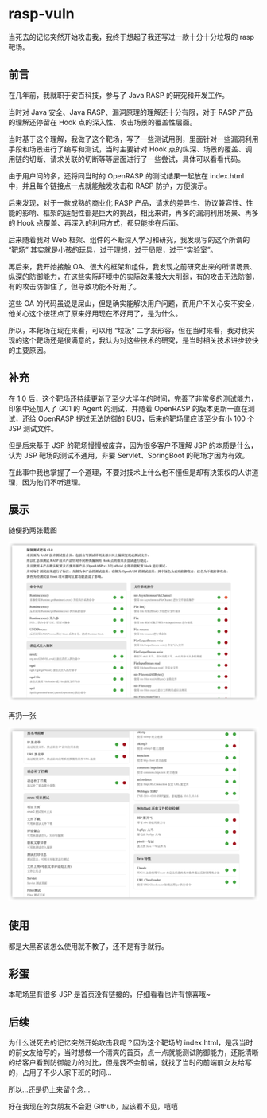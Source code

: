 # rasp-vuln
当死去的记忆突然开始攻击我，我终于想起了我还写过一款十分十分垃圾的 rasp 靶场。

## 前言

在几年前，我就职于安百科技，参与了 Java RASP 的研究和开发工作。

当时对 Java 安全、Java RASP、漏洞原理的理解还十分有限，对于 RASP 产品的理解还停留在 Hook 点的深入性、攻击场景的覆盖性层面。

当时基于这个理解，我做了这个靶场，写了一些测试用例，里面针对一些漏洞利用手段和场景进行了编写和测试，当时主要针对 Hook 点的纵深、场景的覆盖、调用链的切断、请求关联的切断等等层面进行了一些尝试，具体可以看看代码。

由于用户问的多，还将同当时的 OpenRASP 的测试结果一起放在 index.html 中，并且每个链接点一点就能触发攻击和 RASP 防护，方便演示。

后来发现，对于一款成熟的商业化 RASP 产品，请求的差异性、协议兼容性、性能的影响、框架的适配性都是巨大的挑战，相比来讲，再多的漏洞利用场景、再多的 Hook 点覆盖、再深入的利用方式，都只能排在后面。

后来随着我对 Web 框架、组件的不断深入学习和研究，我发现写的这个所谓的 “靶场” 其实就是小孩的玩具，过于理想，过于局限，过于“实验室”。

再后来，我开始接触 OA、很大的框架和组件，我发现之前研究出来的所谓场景、纵深的防御能力，在这些实际环境中的实际效果被大大削弱，有的攻击无法防御，有的攻击防御住了，但导致功能不好用了。

这些 OA 的代码虽说是屎山，但是确实能解决用户问题，而用户不关心安不安全，他关心这个按钮点了原来好用现在不好用了，是为什么。

所以，本靶场在现在来看，可以用 “垃圾” 二字来形容，但在当时来看，我对我实现的这个靶场还是很满意的，我认为对这些技术的研究，是当时相关技术进步较快的主要原因。

## 补充

在 1.0 后，这个靶场还持续更新了至少大半年的时间，完善了非常多的测试能力，印象中还加入了 G01 的 Agent 的测试，并随着 OpenRASP 的版本更新一直在测试，还给 OpenRASP 提过无法防御的 BUG，后来的靶场里应该至少有小 100 个 JSP 测试文件。

但是后来基于 JSP 的靶场慢慢被废弃，因为很多客户不理解 JSP 的本质是什么，认为 JSP 靶场的测试不通用，非要 Servlet、SpringBoot 的靶场才因为有效。

在此事中我也掌握了一个道理，不要对技术上什么也不懂但是却有决策权的人讲道理，因为他们不听道理。

## 展示

随便扔两张截图

![image-20220721102458654](images/image-20220721102458654.png)

再扔一张

![image-20220721102604643](images/image-20220721102604643.png)



## 使用

都是大黑客该怎么使用就不教了，还不是有手就行。



## 彩蛋

本靶场里有很多 JSP 是首页没有链接的，仔细看看也许有惊喜哦~



## 后续

为什么说死去的记忆突然开始攻击我呢？因为这个靶场的 index.html，是我当时的前女友给写的，当时想做一个清爽的首页，点一点就能测试防御能力，还能清晰的给客户看到防御能力的对比，但是我不会前端，就找了当时的前端前女友给写的，占用了不少人家下班的时间...



所以...还是扔上来留个念...



好在我现在的女朋友不会逛 Github，应该看不见，嘻嘻
